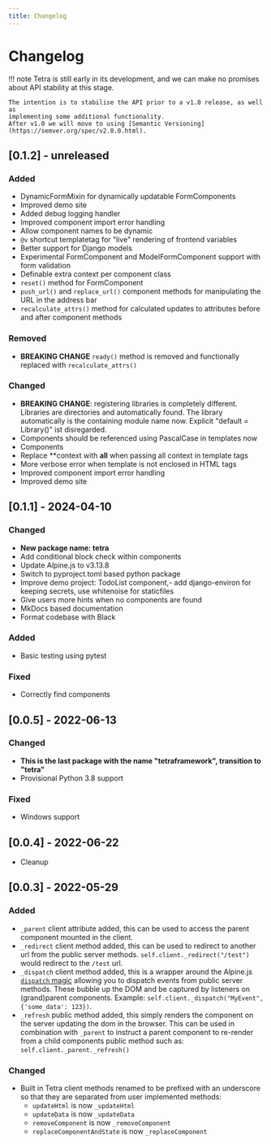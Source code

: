 ```yaml
---
title: Changelog
---
```


# Changelog

!!! note
    Tetra is still early in its development, and we can make no promises about
    API stability at this stage.

    The intention is to stabilise the API prior to a v1.0 release, as well as
    implementing some additional functionality.
    After v1.0 we will move to using [Semantic Versioning](https://semver.org/spec/v2.0.0.html).

## [0.1.2] - unreleased
### Added
- DynamicFormMixin for dynamically updatable FormComponents
- Improved demo site
- Added debug logging handler
- Improved component import error handling
- Allow component names to be dynamic
- `@v` shortcut templatetag for "live" rendering of frontend variables
- Better support for Django models
- Experimental FormComponent and ModelFormComponent support with form validation
- Definable extra context per component class
- `reset()` method for FormComponent
- `push_url()` and `replace_url()` component methods for manipulating the URL in the address bar
- `recalculate_attrs()` method for calculated updates to attributes before and after component methods

### Removed
- **BREAKING CHANGE** `ready()` method is removed and functionally replaced with `recalculate_attrs()`

### Changed
- **BREAKING CHANGE**: registering libraries is completely different. Libraries are directories and automatically found. The library automatically is the containing module name now. Explicit "default = Library()" ist disregarded.
- Components should be referenced using PascalCase in templates now
- Components
- Replace **context with __all__ when passing all context in template tags
- More verbose error when template is not enclosed in HTML tags
- Improved component import error handling
- Improved demo site

## [0.1.1] - 2024-04-10
### Changed
- **New package name: tetra**
- Add conditional block check within components
- Update Alpine.js to v3.13.8
- Switch to pyproject.toml based python package
- Improve demo project: TodoList component,- add django-environ for keeping secrets, use whitenoise for staticfiles
- Give users more hints when no components are found
- MkDocs based documentation
- Format codebase with Black

### Added
- Basic testing using pytest

### Fixed
- Correctly find components

## [0.0.5] - 2022-06-13
### Changed
- **This is the last package with the name "tetraframework", transition to "tetra"**
- Provisional Python 3.8 support

### Fixed
- Windows support


## [0.0.4] - 2022-06-22
- Cleanup


## [0.0.3] - 2022-05-29
### Added
- `_parent` client attribute added, this can be used to access the parent component mounted in the client.
- `_redirect` client method added, this can be used to redirect to another url from the public server methods. `self.client._redirect("/test")` would redirect to the `/test` url.
- `_dispatch` client method added, this is a wrapper around the Alpine.js [`dispatch` magic](https://alpinejs.dev/magics/dispatch) allowing you to dispatch events from public server methods. These bubble up the DOM and be captured by listeners on (grand)parent components. Example: `self.client._dispatch("MyEvent", {'some_data': 123})`.
- `_refresh` public method added, this simply renders the component on the server updating the dom in the browser. This can be used in combination with `_parent` to instruct a parent component to re-render from a child components public method such as: `self.client._parent._refresh()`

### Changed
- Built in Tetra client methods renamed to be prefixed with an underscore so that they are separated from user implemented methods:
    - `updateHtml` is now `_updateHtml`
    - `updateData` is now `_updateData`
    - `removeComponent` is now `_removeComponent`
    - `replaceComponentAndState` is now `_replaceComponent`
